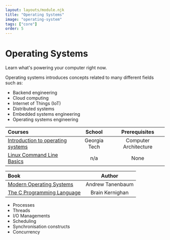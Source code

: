 ```yaml
---
layout: layouts/module.njk
title: "Operating Systems"
image: "operating-system"
tags: ["core"]
order: 5
---
```


<!-- Start Heading -->

# Operating Systems

Learn what's powering your computer right now.

<!-- End Heading -->

<!-- Start Rationale -->

Operating systems introduces concepts related to many different fields such as:

- Backend engineering
- Cloud computing
- Internet of Things (IoT)
- Distributed systems
- Embedded systems engineering
- Operating systems engineering
<!-- End Rationale -->

<!-- Start Resources -->

| Courses                                                                                                      |    School    |     Prerequisites     |
| :----------------------------------------------------------------------------------------------------------- | :----------: | :-------------------: |
| [Introduction to operating systems](https://www.udacity.com/course/introduction-to-operating-systems--ud923) | Georgia Tech | Computer Architecture |
| [Linux Command Line Basics](https://www.udacity.com/course/linux-command-line-basics--ud595)                 |     n/a      |         None          |

<!-- End Resources -->

<!-- Start RecommendedBooks -->

| Book                                                                                                         |      Author      |
| :----------------------------------------------------------------------------------------------------------- | :--------------: |
| [Modern Operating Systems](https://www.amazon.co.uk/Modern-Operating-Systems-Andrew-Tanenbaum/dp/013359162X) | Andrew Tanenbaum |
| [The C Programming Language](https://www.amazon.co.uk/C-Programming-Language-2nd/dp/0131103628)              | Brain Kernighan  |

<!-- End RecommendedBooks -->

<!-- Start Checklist -->

- Processes
- Threads
- I/O Managements
- Scheduling
- Synchronisation constructs
- Concurrency
<!-- End Checklist -->

